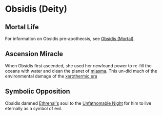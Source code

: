 # Obsidis (Deity)

## Mortal Life

For information on Obsidis pre-apotheosis, see [Obsidis (Mortal)](../figures/obsidis.md).

## Ascension Miracle

When Obsidis first ascended, she used her newfound power to re-fill the oceans with water and clean the planet of [miasma](../../miasma.md). This un-did much of the environmental damage of the [xerothermic era](../../history/eras/xerothermic.md)

## Symbolic Opposition

Obsidis damned [Ethrenal's](../figures/ethrenal.md) soul to the [Unfathomable Night](../../system/subconduits/unfathomable-night.md) for him to live eternally as a symbol of evil.